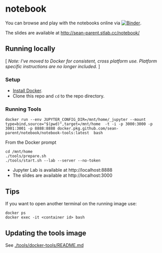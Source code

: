 # notebook

You can browse and play with the notebooks online via [![Binder](https://mybinder.org/badge_logo.svg)](https://mybinder.org/v2/gh/sean-parent/notebook/master?urlpath=lab).

The slides are available at http://sean-parent.stlab.cc/notebook/

## Running locally

\[ _Note: I've moved to Docker for consistent, cross platform use. Platform specific instructions are no longer included._ \]

### Setup

- [Install Docker](https://docs.docker.com/get-docker/).
- Clone this repo and `cd` to the repo directory.

### Running Tools

```
docker run --env JUPYTER_CONFIG_DIR=/mnt/home/_jupyter --mount type=bind,source="$(pwd)",target=/mnt/home  -t -i -p 3000:3000 -p 3001:3001 -p 8888:8888 docker.pkg.github.com/sean-parent/notebook/notebook-tools:latest  bash
```

From the Docker prompt

```
cd /mnt/home
./tools/prepare.sh
./tools/start.sh --lab --server --no-token
```

- Jupyter Lab is available at http://localhost:8888
- The slides are available at http://localhost:3000

## Tips

If you want to open another terminal on the running image use:

```
docker ps
docker exec -it <container id> bash
```

## Updating the tools image

See [./tools/docker-tools/README.md](./tools/docker-tools/README.md)
